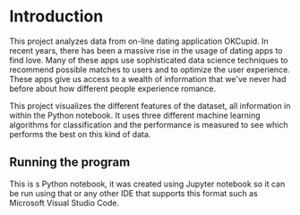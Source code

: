 # Introduction

This project analyzes data from on-line dating application OKCupid. In recent years, there has been a massive rise in the usage of dating apps to find love. Many of these apps use sophisticated data science techniques to recommend possible matches to users and to optimize the user experience. These apps give us access to a wealth of information that we've never had before about how different people experience romance.

This project visualizes the different features of the dataset, all information in within the Python notebook. It uses three different machine learning algorithms for classification and the performance is measured to see which performs the best on this kind of data.

## Running the program

This is s Python notebook, it was created using Jupyter notebook so it can be run using that or any other IDE that supports this format such as Microsoft Visual Studio Code. 
